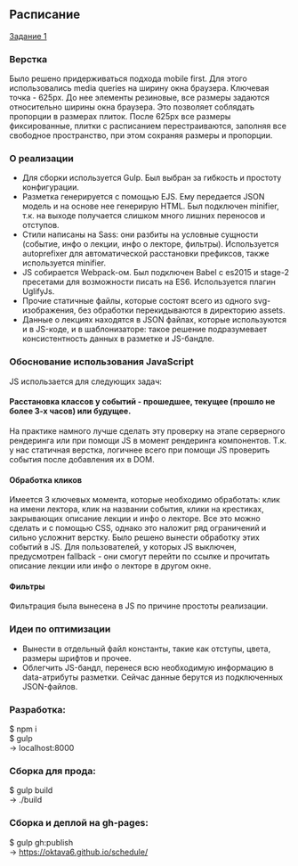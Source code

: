 ## Расписание
[Задание 1](https://academy.yandex.ru/events/frontend/shri_msk-2017/)

### Верстка
Было решено придерживаться подхода mobile first. Для этого использовались media queries на ширину окна браузера. Ключевая точка - 625px. До нее элементы резиновые, все размеры задаются относительно ширины окна браузера. Это позволяет соблядать пропорции в размерах плиток. После 625px все размеры фиксированные, плитки с расписанием перестраиваются, заполняя все свободное пространство, при этом сохраняя размеры и пропорции.

### О реализации
* Для сборки используется Gulp. Был выбран за гибкость и простоту конфигурации. 
* Разметка генерируется с помощью EJS. Ему передается JSON модель и на основе нее генерирую HTML. Был подключен minifier, т.к. на выходе получается слишком много лишних переносов и отступов.
* Стили написаны на Sass: они разбиты на условные сущности (событие, инфо о лекции, инфо о лекторе, фильтры). Используется autoprefixer для автоматической расстановки префиксов, также используется minifier.
* JS собирается Webpack-ом. Был подключен Babel с es2015 и stage-2 пресетами для возможности писать на ES6. Используется плагин UglifyJs.
* Прочие статичные файлы, которые состоят всего из одного svg-изображения, без обработки перекидываются в директорию assets.
* Данные о лекциях находятся в JSON файлах, которые используются и в JS-коде, и в шаблонизаторе: такое решение подразумевает консистентность данных в разметке и JS-бандле.

### Обоснование использования JavaScript
JS использается для следующих задач:
#### Расстановка классов у событий - прошедшее, текущее (прошло не более 3-х часов) или будущее.
На практике намного лучше сделать эту проверку на этапе серверного рендеринга или при помощи JS в момент рендеринга компонентов. Т.к. у нас статичная верстка, логичнее всего при помощи JS проверить события после добавления их в DOM.
#### Обработка кликов
Имеется 3 ключевых момента, которые необходимо обработать: клик на имени лектора, клик на названии события, клики на крестиках, закрывающих описание лекции и инфо о лекторе. Все это можно сделать и с помощью CSS, однако это наложит ряд ограничений и сильно усложнит верстку. Было решено вынести обработку этих событий в JS. Для пользователей, у которых JS выключен, предусмотрен fallback - они смогут перейти по ссылке и прочитать описание лекции или инфо о лекторе в другом окне.
#### Фильтры
Фильтрация была вынесена в JS по причине простоты реализации.

### Идеи по оптимизации
* Вынести в отдельный файл константы, такие как отступы, цвета, размеры шрифтов и прочее.
* Облегчить JS-бандл, перенеся всю необходимую информацию в data-атрибуты разметки. Сейчас данные берутся из подключенных JSON-файлов.

### Разработка:
$ npm i  
$ gulp  
-> localhost:8000

### Сборка для прода:
$ gulp build  
-> ./build

### Сборка и деплой на gh-pages:
$ gulp gh:publish  
-> https://oktava6.github.io/schedule/

